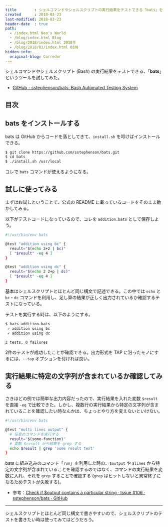 ```yaml
---
title        : シェルコマンドやシェルスクリプトの実行結果をテストできる「bats」を試してみた
created      : 2018-03-23
last-modified: 2018-03-23
header-date  : true
path:
  - /index.html Neo's World
  - /blog/index.html Blog
  - /blog/2018/index.html 2018年
  - /blog/2018/03/index.html 03月
hidden-info:
  original-blog: Corredor
---
```


シェルコマンドやシェルスクリプト (Bash) の実行結果をテストできる、「**bats**」というツールを試してみた。

- [GitHub - sstephenson/bats: Bash Automated Testing System](https://github.com/sstephenson/bats)

## 目次

## bats をインストールする

bats は GitHub からコードを落としてきて、`install.sh` を叩けばインストールできる。

```bash
$ git clone https://github.com/sstephenson/bats.git
$ cd bats
$ ./install.sh /usr/local
```

コレで `bats` コマンドが使えるようになる。

## 試しに使ってみる

まずはお試しということで、公式の README に載っているコードをそのまま動かしてみる。

以下がテストコードになっているので、コレを `addition.bats` として保存しよう。

```bash
#!/usr/bin/env bats

@test "addition using bc" {
  result="$(echo 2+2 | bc)"
  [ "$result" -eq 4 ]
}

@test "addition using dc" {
  result="$(echo 2 2+p | dc)"
  [ "$result" -eq 4 ]
}
```

基本はシェルスクリプトとほとんど同じ構文で記述できる。この中では `echo` と `bc`・`dc` コマンドを利用し、足し算の結果が正しく出力されているか確認するテストになっている。

テストを実行する時は、以下のようにする。

```bash
$ bats addition.bats
 ✓ addition using bc
 ✓ addition using dc

2 tests, 0 failures
```

2件のテストが成功したことが確認できる。出力形式を TAP に沿ったモノにするには、`--tap` オプションを付ければ良い。

## 実行結果に特定の文字列が含まれているか確認してみる

さきほどの例では簡単な出力内容だったので、実行結果を入れた変数 `$result` を直接 `-eq` で比較できた。しかし、複数行の実行結果から特定の文字列が含まれていることを確認したい時なんかは、ちょっとやり方を変えないといけない。

```bash
#!/usr/bin/env bats

@test "multi lines output" {
  # 任意のコマンドを実行する
  result="$(some-function)"
  # 変数 $result から結果を grep する
  echo $result | grep 'some result text'
}
```

bats に組み込みのコマンド「`run`」を利用した時の、`$output` や `$lines` から特定の文字列が含まれていることを確認するのではなく、コマンドの実行結果を変数に入れ、それを `grep` することで確認する (`grep` はヒットしないと異常終了になるためテストが失敗する)。

- 参考：[Check if $output contains a particular string · Issue #106 · sstephenson/bats · GitHub](https://github.com/sstephenson/bats/issues/106)

---

シェルスクリプトとほとんど同じ構文で書きやすいので、シェルスクリプトのテストを書きたい時は使ってみてはどうだろう。
